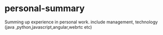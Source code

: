 # personal-summary
Summing up experience in personal work. include management,  technology (java ,python,javascript,angular,webrtc etc)
